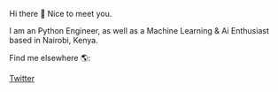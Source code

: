 Hi there 👋 Nice to meet you.

I am an Python Engineer, as well as a Machine Learning & Ai Enthusiast based in Nairobi, Kenya.

Find me elsewhere 🌎:

[Twitter](https://twitter.com/bigsiama)
